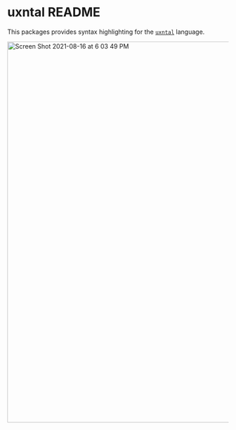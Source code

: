 # uxntal README

This packages provides syntax highlighting for the [`uxntal`](https://wiki.xxiivv.com/site/uxntal.html) language.

<img width="866" alt="Screen Shot 2021-08-16 at 6 03 49 PM" src="https://user-images.githubusercontent.com/103545/129635094-6d73506d-fa08-4fca-b708-49c91eb3609b.png">


